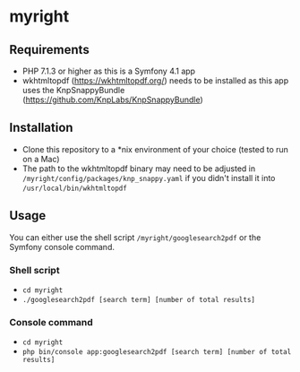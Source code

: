 # myright

## Requirements
* PHP 7.1.3 or higher as this is a Symfony 4.1 app
* wkhtmltopdf (<https://wkhtmltopdf.org/>) needs to be installed as this app uses the KnpSnappyBundle (<https://github.com/KnpLabs/KnpSnappyBundle>)

## Installation
* Clone this repository to a *nix environment of your choice (tested to run on a Mac)
* The path to the wkhtmltopdf binary may need to be adjusted in `/myright/config/packages/knp_snappy.yaml` if you didn't install it into `/usr/local/bin/wkhtmltopdf`

## Usage
You can either use the shell script `/myright/googlesearch2pdf` or the Symfony console command.

### Shell script
* `cd myright`
* `./googlesearch2pdf [search term] [number of total results]`

### Console command
* `cd myright`
* `php bin/console app:googlesearch2pdf [search term] [number of total results]`
